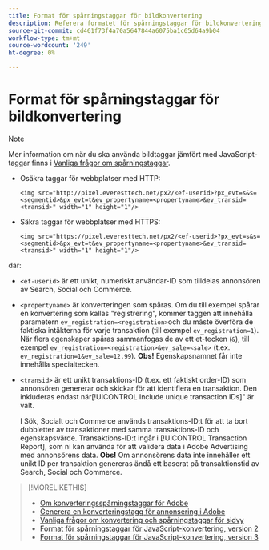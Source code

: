 ```yaml
---
title: Format för spårningstaggar för bildkonvertering
description: Referera formatet för spårningstaggar för bildkonvertering.
source-git-commit: cd461f73f4a70a5647844a6075ba1c65d64a9b04
workflow-type: tm+mt
source-wordcount: '249'
ht-degree: 0%

---
```


# Format för spårningstaggar för bildkonvertering

>[!NOTE]
>
>Mer information om när du ska använda bildtaggar jämfört med JavaScript-taggar finns i [Vanliga frågor om spårningstaggar](/help/search-social-commerce/tracking/faqs-conversion-page-view-tracking-tags.md).

* Osäkra taggar för webbplatser med HTTP:

   ```
   <img src="http://pixel.everesttech.net/px2/<ef-userid>?px_evt=s&s=<segmentid>&px_evt=t&ev_propertyname=<propertyname>&ev_transid=<transid>" width="1" height="1"/>
   ```

* Säkra taggar för webbplatser med HTTPS:

   ```
   <img src="https://pixel.everesttech.net/px2/<ef-userid>?px_evt=s&s=<segmentid>&px_evt=t&ev_propertyname=<propertyname>&ev_transid=<transid>" width="1" height="1"/>
   ```

där:

* `<ef-userid>` är ett unikt, numeriskt användar-ID som tilldelas annonsören av Search, Social och Commerce.

* `<propertyname>` är konverteringen som spåras. Om du till exempel spårar en konvertering som kallas &quot;registrering&quot;, kommer taggen att innehålla parametern `ev_registration=<registration>`och du måste överföra de faktiska intäkterna för varje transaktion (till exempel `ev_registration=1`). När flera egenskaper spåras sammanfogas de av ett et-tecken (`&`), till exempel `ev_registration=<registration>&ev_sale=<sale>` (t.ex. `ev_registration=1&ev_sale=12.99`). **Obs!**  Egenskapsnamnet får inte innehålla specialtecken.

* `<transid>` är ett unikt transaktions-ID (t.ex. ett faktiskt order-ID) som annonsören genererar och skickar för att identifiera en transaktion. Den inkluderas endast när[!UICONTROL Include unique transaction IDs]&quot; är valt.

   I Sök, Socialt och Commerce används transaktions-ID:t för att ta bort dubbletter av transaktioner med samma transaktions-ID och egenskapsvärde. Transaktions-ID:t ingår i [!UICONTROL Transaction Report], som ni kan använda för att validera data i Adobe Advertising med annonsörens data. **Obs!** Om annonsörens data inte innehåller ett unikt ID per transaktion genereras ändå ett baserat på transaktionstid av Search, Social och Commerce.

<!-- add more links -->

>[!MORELIKETHIS]
>
>* [Om konverteringsspårningstaggar för Adobe](/help/search-social-commerce/tracking/conversion-tracking-advertising.md)
>* [Generera en konverteringstagg för annonsering i Adobe](/help/search-social-commerce/tools/conversion-tag-generate.md)
>* [Vanliga frågor om konvertering och spårningstaggar för sidvy](/help/search-social-commerce/tracking/faqs-conversion-page-view-tracking-tags.md)
>* [Format för spårningstaggar för JavaScript-konvertering, version 2](format-conversion-tag-jsv2.md)
>* [Format för spårningstaggar för JavaScript-konvertering, version 3](format-conversion-tag-jsv3.md)

